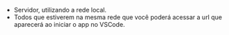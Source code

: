 - Servidor, utilizando a rede local.
- Todos que estiverem na mesma rede que você poderá acessar a url que aparecerá ao iniciar o app no VSCode.

